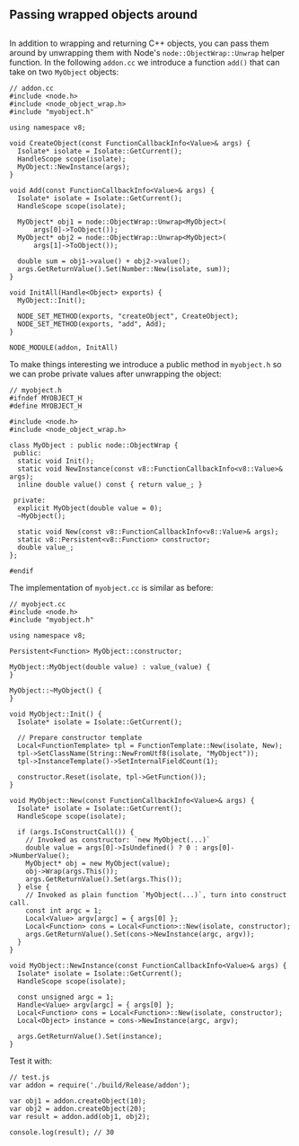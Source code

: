 ## Passing wrapped objects around

## 

In addition to wrapping and returning C++ objects, you can pass them around
by unwrapping them with Node's `node::ObjectWrap::Unwrap` helper function.
In the following `addon.cc` we introduce a function `add()` that can take on two
`MyObject` objects:

    // addon.cc
    #include <node.h>
    #include <node_object_wrap.h>
    #include "myobject.h"
    
    using namespace v8;
    
    void CreateObject(const FunctionCallbackInfo<Value>& args) {
      Isolate* isolate = Isolate::GetCurrent();
      HandleScope scope(isolate);
      MyObject::NewInstance(args);
    }
    
    void Add(const FunctionCallbackInfo<Value>& args) {
      Isolate* isolate = Isolate::GetCurrent();
      HandleScope scope(isolate);
    
      MyObject* obj1 = node::ObjectWrap::Unwrap<MyObject>(
          args[0]->ToObject());
      MyObject* obj2 = node::ObjectWrap::Unwrap<MyObject>(
          args[1]->ToObject());
    
      double sum = obj1->value() + obj2->value();
      args.GetReturnValue().Set(Number::New(isolate, sum));
    }
    
    void InitAll(Handle<Object> exports) {
      MyObject::Init();
    
      NODE_SET_METHOD(exports, "createObject", CreateObject);
      NODE_SET_METHOD(exports, "add", Add);
    }
    
    NODE_MODULE(addon, InitAll)

To make things interesting we introduce a public method in `myobject.h` so we
can probe private values after unwrapping the object:

    // myobject.h
    #ifndef MYOBJECT_H
    #define MYOBJECT_H
    
    #include <node.h>
    #include <node_object_wrap.h>
    
    class MyObject : public node::ObjectWrap {
     public:
      static void Init();
      static void NewInstance(const v8::FunctionCallbackInfo<v8::Value>& args);
      inline double value() const { return value_; }
    
     private:
      explicit MyObject(double value = 0);
      ~MyObject();
    
      static void New(const v8::FunctionCallbackInfo<v8::Value>& args);
      static v8::Persistent<v8::Function> constructor;
      double value_;
    };
    
    #endif

The implementation of `myobject.cc` is similar as before:

    // myobject.cc
    #include <node.h>
    #include "myobject.h"
    
    using namespace v8;
    
    Persistent<Function> MyObject::constructor;
    
    MyObject::MyObject(double value) : value_(value) {
    }
    
    MyObject::~MyObject() {
    }
    
    void MyObject::Init() {
      Isolate* isolate = Isolate::GetCurrent();
    
      // Prepare constructor template
      Local<FunctionTemplate> tpl = FunctionTemplate::New(isolate, New);
      tpl->SetClassName(String::NewFromUtf8(isolate, "MyObject"));
      tpl->InstanceTemplate()->SetInternalFieldCount(1);
    
      constructor.Reset(isolate, tpl->GetFunction());
    }
    
    void MyObject::New(const FunctionCallbackInfo<Value>& args) {
      Isolate* isolate = Isolate::GetCurrent();
      HandleScope scope(isolate);
    
      if (args.IsConstructCall()) {
        // Invoked as constructor: `new MyObject(...)`
        double value = args[0]->IsUndefined() ? 0 : args[0]->NumberValue();
        MyObject* obj = new MyObject(value);
        obj->Wrap(args.This());
        args.GetReturnValue().Set(args.This());
      } else {
        // Invoked as plain function `MyObject(...)`, turn into construct call.
        const int argc = 1;
        Local<Value> argv[argc] = { args[0] };
        Local<Function> cons = Local<Function>::New(isolate, constructor);
        args.GetReturnValue().Set(cons->NewInstance(argc, argv));
      }
    }
    
    void MyObject::NewInstance(const FunctionCallbackInfo<Value>& args) {
      Isolate* isolate = Isolate::GetCurrent();
      HandleScope scope(isolate);
    
      const unsigned argc = 1;
      Handle<Value> argv[argc] = { args[0] };
      Local<Function> cons = Local<Function>::New(isolate, constructor);
      Local<Object> instance = cons->NewInstance(argc, argv);
    
      args.GetReturnValue().Set(instance);
    }

Test it with:

    // test.js
    var addon = require('./build/Release/addon');
    
    var obj1 = addon.createObject(10);
    var obj2 = addon.createObject(20);
    var result = addon.add(obj1, obj2);
    
    console.log(result); // 30